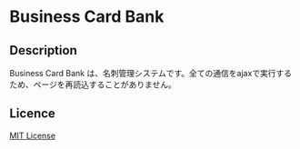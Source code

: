 
# Business Card Bank

## Description
Business Card Bank は、名刺管理システムです。全ての通信をajaxで実行するため、ページを再読込することがありません。

## Licence

[MIT License](/LICENSE)
